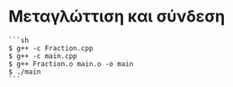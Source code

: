 # Μεταγλώττιση και σύνδεση

    ```sh
    $ g++ -c Fraction.cpp
    $ g++ -c main.cpp
    $ g++ Fraction.o main.o -o main
    $ ./main
    ```
